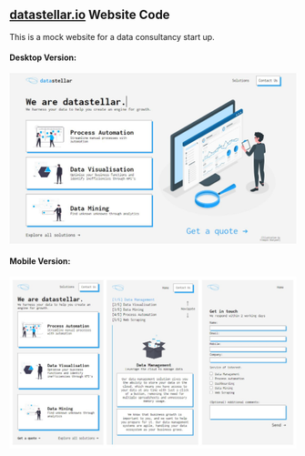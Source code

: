 ## [datastellar.io](http://datastellar.io) Website Code

This is a mock website for a data consultancy start up.

#### Desktop Version:

![Desktop Version - Index Page](./static/img/index.JPG)

#### Mobile Version:

![Mobile Version](./static/img/mobile.JPG)
